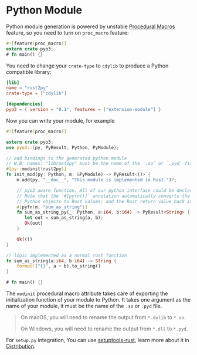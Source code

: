 # Python Module

Python module generation is powered by unstable [Procedural Macros](https://doc.rust-lang.org/book/first-edition/procedural-macros.html) feature, so you need to turn on `proc_macro` feature:

```rust
#![feature(proc_macro)]
extern crate pyo3;
# fn main() {}
```

You need to change your `crate-type` to `cdylib` to produce a Python compatible library:

```toml
[lib]
name = "rust2py"
crate-type = ["cdylib"]

[dependencies]
pyo3 = { version = "0.1", features = ["extension-module"] }
```

Now you can write your module, for example

```rust
#![feature(proc_macro)]

extern crate pyo3;
use pyo3::{py, PyResult, Python, PyModule};

// add bindings to the generated python module
// N.B: names: "librust2py" must be the name of the `.so` or `.pyd` file
#[py::modinit(rust2py)]
fn init_mod(py: Python, m: &PyModule) -> PyResult<()> {
    m.add(py, "__doc__", "This module is implemented in Rust.")?;

    // pyo3 aware function. All of our python interface could be declared in a separate module.
    // Note that the `#[pyfn()]` annotation automatically converts the arguments from
    // Python objects to Rust values; and the Rust return value back into a Python object.
    #[pyfn(m, "sum_as_string")]
    fn sum_as_string_py(_: Python, a:i64, b:i64) -> PyResult<String> {
       let out = sum_as_string(a, b);
       Ok(out)
    }

    Ok(())
}

// logic implemented as a normal rust function
fn sum_as_string(a:i64, b:i64) -> String {
    format!("{}", a + b).to_string()
}

# fn main() {}
```

The `modinit` procedural macro attribute takes care of exporting the initialization function of your module to Python. It takes one argument as the name of your module, it must be the name of the `.so` or `.pyd` file.

> On macOS, you will need to rename the output from `*.dylib` to `*.so`.
>
> On Windows, you will need to rename the output from `*.dll` to `*.pyd`.

For `setup.py` integration, You can use [setuptools-rust](https://github.com/PyO3/setuptools-rust),
learn more about it in [Distribution](./distribution.html).
